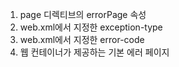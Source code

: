1. page 디렉티브의 errorPage 속성
2. web.xml에서 지정한 exception-type
3. web.xml에서 지정한 error-code
4. 웹 컨테이너가 제공하는 기본 에러 페이지